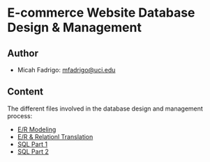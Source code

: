 # E-commerce Website Database Design & Management

## Author
- Micah Fadrigo: mfadrigo@uci.edu

## Content  

The different files involved in the database design and management process:  

- [E/R Modeling](ER-Design.pdf)
- [E/R & Relationl Translation](Relational-Schema-Design.sql)
- [SQL Part 1](Queries.sql)  
- [SQL Part 2](Views-Procedures-Triggers.sql)
